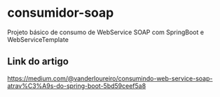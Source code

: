 # consumidor-soap
Projeto básico de consumo de WebService SOAP com SpringBoot e WebServiceTemplate

## Link do artigo
https://medium.com/@vanderloureiro/consumindo-web-service-soap-atrav%C3%A9s-do-spring-boot-5bd59ceef5a8
